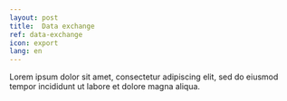 ```yaml
---
layout: post
title:  Data exchange
ref: data-exchange
icon: export
lang: en
---
```


Lorem ipsum dolor sit amet, consectetur adipiscing elit, sed do eiusmod tempor incididunt ut labore et dolore magna aliqua.
